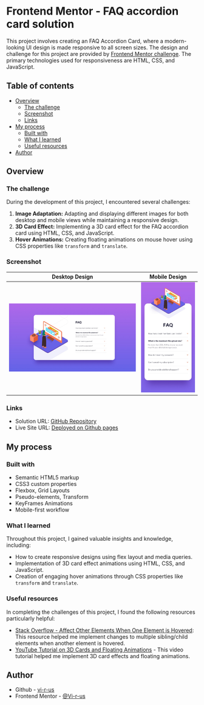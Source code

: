 # Frontend Mentor - FAQ accordion card solution

This project involves creating an FAQ Accordion Card, where a modern-looking UI design is made responsive to all screen sizes. The design and challenge for this project are provided by [Frontend Mentor challenge](https://www.frontendmentor.io/challenges/faq-accordion-card-XlyjD0Oam). The primary technologies used for responsiveness are HTML, CSS, and JavaScript.

## Table of contents

- [Overview](#overview)
  - [The challenge](#the-challenge)
  - [Screenshot](#screenshot)
  - [Links](#links)
- [My process](#my-process)
  - [Built with](#built-with)
  - [What I learned](#what-i-learned)
  - [Useful resources](#useful-resources)
- [Author](#author)

## Overview

### The challenge

During the development of this project, I encountered several challenges:

1. **Image Adaptation:** Adapting and displaying different images for both desktop and mobile views while maintaining a responsive design.
2. **3D Card Effect:** Implementing a 3D card effect for the FAQ accordion card using HTML, CSS, and JavaScript.
3. **Hover Animations:** Creating floating animations on mouse hover using CSS properties like `transform` and `translate`.

### Screenshot

Desktop Design            |  Mobile Design 
:-------------------------:|:-------------------------:
![](./design/desktop-design.jpg)  |  ![](./design/mobile-design.jpg)

### Links

- Solution URL: [GitHub Repository](https://github.com/Vi-r-us/faq-accordion-card)
- Live Site URL: [Deployed on Github pages](https://vi-r-us.github.io/faq-accordion-card/)


## My process

### Built with

- Semantic HTML5 markup
- CSS3 custom properties 
- Flexbox, Grid Layouts
- Pseudo-elements, Transform
- KeyFrames Animations
- Mobile-first workflow

### What I learned

Throughout this project, I gained valuable insights and knowledge, including:

- How to create responsive designs using flex layout and media queries.
- Implementation of 3D card effect animations using HTML, CSS, and JavaScript.
- Creation of engaging hover animations through CSS properties like `transform` and `translate`.


### Useful resources

In completing the challenges of this project, I found the following resources particularly helpful:
- [Stack Overflow - Affect Other Elements When One Element is Hovered](https://stackoverflow.com/questions/4502633/how-to-affect-other-elements-when-one-element-is-hovered): This resource helped me implement changes to multiple sibling/child elements when another element is hovered.
- [YouTube Tutorial on 3D Cards and Floating Animations](https://www.youtube.com/watch?v=XK7T3mY1V-w&t=4s) - This video tutorial helped me implement 3D card effects and floating animations.


## Author

- Github - [vi-r-us](https://github.com/Vi-r-us)
- Frontend Mentor - [@Vi-r-us](https://www.frontendmentor.io/profile/Vi-r-us)